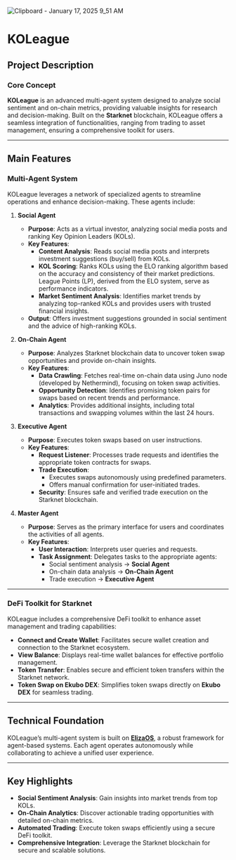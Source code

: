![Clipboard - January 17, 2025 9_51 AM](https://github.com/user-attachments/assets/59f73401-8bac-4e41-8413-deea805a0286)

# KOLeague

## Project Description

### Core Concept
**KOLeague** is an advanced multi-agent system designed to analyze social sentiment and on-chain metrics, providing valuable insights for research and decision-making. Built on the **Starknet** blockchain, KOLeague offers a seamless integration of functionalities, ranging from trading to asset management, ensuring a comprehensive toolkit for users.

---

## Main Features

### **Multi-Agent System**
KOLeague leverages a network of specialized agents to streamline operations and enhance decision-making. These agents include:

1. **Social Agent**  
   - **Purpose**: Acts as a virtual investor, analyzing social media posts and ranking Key Opinion Leaders (KOLs).
   - **Key Features**:
     - **Content Analysis**: Reads social media posts and interprets investment suggestions (buy/sell) from KOLs.
     - **KOL Scoring**: Ranks KOLs using the ELO ranking algorithm based on the accuracy and consistency of their market predictions. League Points (LP), derived from the ELO system, serve as performance indicators.
     - **Market Sentiment Analysis**: Identifies market trends by analyzing top-ranked KOLs and provides users with trusted financial insights.
   - **Output**: Offers investment suggestions grounded in social sentiment and the advice of high-ranking KOLs.

2. **On-Chain Agent**  
   - **Purpose**: Analyzes Starknet blockchain data to uncover token swap opportunities and provide on-chain insights.
   - **Key Features**:
     - **Data Crawling**: Fetches real-time on-chain data using Juno node (developed by Nethermind), focusing on token swap activities.
     - **Opportunity Detection**: Identifies promising token pairs for swaps based on recent trends and performance.
     - **Analytics**: Provides additional insights, including total transactions and swapping volumes within the last 24 hours.

3. **Executive Agent**  
   - **Purpose**: Executes token swaps based on user instructions.
   - **Key Features**:
     - **Request Listener**: Processes trade requests and identifies the appropriate token contracts for swaps.
     - **Trade Execution**:
       - Executes swaps autonomously using predefined parameters.
       - Offers manual confirmation for user-initiated trades.
     - **Security**: Ensures safe and verified trade execution on the Starknet blockchain.

4. **Master Agent**  
   - **Purpose**: Serves as the primary interface for users and coordinates the activities of all agents.
   - **Key Features**:
     - **User Interaction**: Interprets user queries and requests.
     - **Task Assignment**: Delegates tasks to the appropriate agents:
       - Social sentiment analysis → **Social Agent**
       - On-chain data analysis → **On-Chain Agent**
       - Trade execution → **Executive Agent**

---

### **DeFi Toolkit for Starknet**
KOLeague includes a comprehensive DeFi toolkit to enhance asset management and trading capabilities:
- **Connect and Create Wallet**: Facilitates secure wallet creation and connection to the Starknet ecosystem.
- **View Balance**: Displays real-time wallet balances for effective portfolio management.
- **Token Transfer**: Enables secure and efficient token transfers within the Starknet network.
- **Token Swap on Ekubo DEX**: Simplifies token swaps directly on **Ekubo DEX** for seamless trading.

---

## Technical Foundation
KOLeague’s multi-agent system is built on **[ElizaOS](https://github.com/elizaOS)**, a robust framework for agent-based systems. Each agent operates autonomously while collaborating to achieve a unified user experience.

---

## Key Highlights
- **Social Sentiment Analysis**: Gain insights into market trends from top KOLs.
- **On-Chain Analytics**: Discover actionable trading opportunities with detailed on-chain metrics.
- **Automated Trading**: Execute token swaps efficiently using a secure DeFi toolkit.
- **Comprehensive Integration**: Leverage the Starknet blockchain for secure and scalable solutions.
